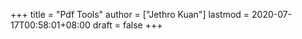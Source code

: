 +++
title = "Pdf Tools"
author = ["Jethro Kuan"]
lastmod = 2020-07-17T00:58:01+08:00
draft = false
+++
